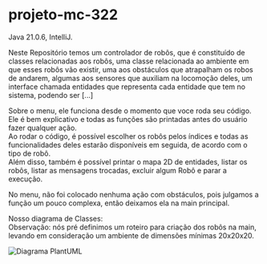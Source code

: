 # projeto-mc-322
Java 21.0.6, IntelliJ.

Neste Repositório temos um controlador de robôs, que é constituído de classes relacionadas aos robôs, uma classe relacionada ao ambiente em que esses robôs vão existir, uma
aos obstáculos que atrapalham os robos de andarem, algumas aos sensores que auxiliam na locomoção deles, um interface chamada entidades que representa cada entidade que tem no sistema, podendo ser [...]

Sobre o menu, ele funciona desde o momento que voce roda seu código. Ele é bem explicativo e todas as funções são printadas antes do usuário fazer qualquer ação.  
Ao rodar o código, é possível escolher os robôs pelos índices e todas as funcionalidades deles estarão disponíveis em seguida, de acordo com o tipo de robô.  
Além disso, também é possível printar o mapa 2D de entidades, listar os robôs, listar as mensagens trocadas, excluir algum Robô e parar a execução.

No menu, não foi colocado nenhuma ação com obstáculos, pois julgamos a função um pouco complexa, então deixamos ela na main principal.

Nosso diagrama de Classes:  
Observação: nós pré definimos um roteiro para criação dos robôs na main, levando em consideração um ambiente de dimensões mínimas 20x20x20.

![Diagrama PlantUML](https://www.plantuml.com/plantuml/png/VLRBRkis4DthAuXiwhHsWDjr6rp5KIyC-65Ola2IeeknD748IAGxeepSFbPTz0lwHVcnYgOUz3XC0aFapE6SmySC-RaoGAOkYoZwJlpi_aIo_Bf8krw4gYx5LXvqeepC8SV1ijermxEwqFxesNARR7w9fyaGGYg3z0mPYYw6-3CIueV6BlPe7aRNNk_nhFVaUZw_DTk-ywI6fDfRsprM6SaCMaVs0cJD6pmGLgWCEDVVaQTdgijQDMEEM3X9HorpWUeeWHQeAjXZkGQ2KOwLaGeCaDHZKLRxwnvDcE4EU_YeSJAMj75fGiO2cTGAg7LMLfet9hPwcvu_m9fe1CLHdsCtMEqRPwx9GvCp4ezR6wrqgVtflc9MDyWj43u3mo_WW2noQKqKbpk93OpZPLN1Uz57yTx2PyslaAVcM7GnpaFCfbePqeMbNUYZB1k8zldr4McKOs7WOInEtyVs-pGM1ik37WjeGuy5wPrTB_-CnekxMTASqx5OtQNRUFfrlkeFQrP0LVNAJhGJUnWBe7rDq7MXCESzQUeSRJycWczpMPcVkXDxAx1jLHRW7-PVVxF_Tad1IdJaVLuDx0TTsQFzy6dSDt_icu-3zR6n3jBEabIOfcT91ilDpL-tVKxw2pITnsdQPF1z8ZQhks5ne1bAa1dXX6xqpceSqb3f4hrkBWapq5q-7niUs_OdD2ZlMqyMizEwG52Ya7l8Jn66TNKfSokgDdMijzymQ1iyF-z1wL4EIb-pWtHpSpEOy5Nk9AsTaD5Whz1qnjVnj_4Vrxv6h0pChKv_X1LENZ_7oZFr2ndAmCYkBTyWjlmyezhJsgPWUVfu_CzIINBEaViCwc2doK3h3Kli4NxcNigOJ1hPTWBTYRRjBQZVQ_GCSr0PJ5-WXCgpRZ3JwWKpb_QUmrKvZ96mYJj4T6mN8Y964OPnpY2IYGZX_CjmiPudYwRKn6__llspildatO_BLNfAhxJ3-xEoM-_V7DpdtrtSrzyUtD6N_uWlp_jy7C19EO0nSo-ZPylE5GGnJ0J3CAO0eB_O8hwlGI4SmMLm11V1tTwzxP-PD5ccgqsIXegk4pQye0Ya3bR0kTxlaKHn-bncTQcLD9g0HflsbdJHrwHVPMchJfjUpjnwam8DwHBs2etCj8_m9_8bsIJBwIo-jxCPY-bgkTsivbqtsKxPdVi52LKcxNfuSvnyNFVv15qvgwlXOTLFpR4iT5uNkjkx3BHZcQ8o18Llpvp9Ucs8qqFYNYlTXtBSRQTzj63_OjaYDUo6C0HeArbme4lPzvz3qVlHFXZXxymccSVJsMePszBabP_-25rzkX9wCX5NtryDruzT1D_JRZcpDzykZ5zzh2yyKuwys2G6k3mhxrOKJkejUm3DYGF0W02Mv65wZWsJSrY0cXNRZrURmqFa31NWvWEToCjyYYvhYqMwB0gK5XzmGNrokcR0wKRw9tynIzEt_vAKbHxtgabU3uKce3FZ6WpLnGkpBbpXPDQxkig0rlgKRkSnNMOwMyGYCvyNd_iuovat-emghylYVm00)
